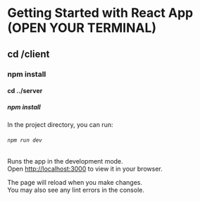 # Getting Started with React App (OPEN YOUR TERMINAL)

## cd /client
### npm install

#### cd ../server
##### npm install

In the project directory, you can run:

###### `npm run dev`

Runs the app in the development mode.\
Open [http://localhost:3000](http://localhost:3000) to view it in your browser.

The page will reload when you make changes.\
You may also see any lint errors in the console.
